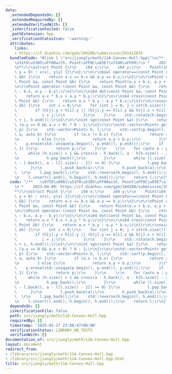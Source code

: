 ```yaml
---
data:
  _extendedDependsOn: []
  _extendedRequiredBy: []
  _extendedVerifiedWith: []
  _isVerificationFailed: false
  _pathExtension: hpp
  _verificationStatusIcon: ':warning:'
  attributes:
    links:
    - https://cf.dianhsu.com/gym/104288/submission/201412835
  bundledCode: "#line 1 \"src/jiangly/math/11A-Convex-Hull.hpp\"\n/**   \u9759\u6001\
    \u51F8\u5305\uFF08with. Point\uFF0C\u65E7\u7248\uFF09\r\n *    2023-04-09: https://cf.dianhsu.com/gym/104288/submission/201412835\r\
    \n**/\r\nstruct Point {\r\n    i64 x;\r\n    i64 y;\r\n    Point(i64 x = 0, i64\
    \ y = 0) : x(x), y(y) {}\r\n};\r\n\r\nbool operator==(const Point &a, const Point\
    \ &b) {\r\n    return a.x == b.x && a.y == b.y;\r\n}\r\n\r\nPoint operator+(const\
    \ Point &a, const Point &b) {\r\n    return Point(a.x + b.x, a.y + b.y);\r\n}\r\
    \n\r\nPoint operator-(const Point &a, const Point &b) {\r\n    return Point(a.x\
    \ - b.x, a.y - b.y);\r\n}\r\n\r\ni64 dot(const Point &a, const Point &b) {\r\n\
    \    return a.x * b.x + a.y * b.y;\r\n}\r\n\r\ni64 cross(const Point &a, const\
    \ Point &b) {\r\n    return a.x * b.y - a.y * b.x;\r\n}\r\n\r\nvoid norm(std::vector<Point>\
    \ &h) {\r\n    int i = 0;\r\n    for (int j = 0; j < int(h.size()); j++) {\r\n\
    \        if (h[j].y < h[i].y || (h[j].y == h[i].y && h[j].x < h[i].x)) {\r\n \
    \           i = j;\r\n        }\r\n    }\r\n    std::rotate(h.begin(), h.begin()\
    \ + i, h.end());\r\n}\r\n\r\nint sgn(const Point &a) {\r\n    return a.y > 0 ||\
    \ (a.y == 0 && a.x > 0) ? 0 : 1;\r\n}\r\n\r\nstd::vector<Point> getHull(std::vector<Point>\
    \ p) {\r\n    std::vector<Point> h, l;\r\n    std::sort(p.begin(), p.end(), [&](auto\
    \ a, auto b) {\r\n        if (a.x != b.x) {\r\n            return a.x < b.x;\r\
    \n        } else {\r\n            return a.y < b.y;\r\n        }\r\n    });\r\n\
    \    p.erase(std::unique(p.begin(), p.end()), p.end());\r\n    if (p.size() <=\
    \ 1) {\r\n        return p;\r\n    }\r\n    \r\n    for (auto a : p) {\r\n   \
    \     while (h.size() > 1 && cross(a - h.back(), a - h[h.size() - 2]) <= 0) {\r\
    \n            h.pop_back();\r\n        }\r\n        while (l.size() > 1 && cross(a\
    \ - l.back(), a - l[l.size() - 2]) >= 0) {\r\n            l.pop_back();\r\n  \
    \      }\r\n        l.push_back(a);\r\n        h.push_back(a);\r\n    }\r\n  \
    \  \r\n    l.pop_back();\r\n    std::reverse(h.begin(), h.end());\r\n    h.pop_back();\r\
    \n    l.insert(l.end(), h.begin(), h.end());\r\n    return l;\r\n}\n"
  code: "/**   \u9759\u6001\u51F8\u5305\uFF08with. Point\uFF0C\u65E7\u7248\uFF09\r\
    \n *    2023-04-09: https://cf.dianhsu.com/gym/104288/submission/201412835\r\n\
    **/\r\nstruct Point {\r\n    i64 x;\r\n    i64 y;\r\n    Point(i64 x = 0, i64\
    \ y = 0) : x(x), y(y) {}\r\n};\r\n\r\nbool operator==(const Point &a, const Point\
    \ &b) {\r\n    return a.x == b.x && a.y == b.y;\r\n}\r\n\r\nPoint operator+(const\
    \ Point &a, const Point &b) {\r\n    return Point(a.x + b.x, a.y + b.y);\r\n}\r\
    \n\r\nPoint operator-(const Point &a, const Point &b) {\r\n    return Point(a.x\
    \ - b.x, a.y - b.y);\r\n}\r\n\r\ni64 dot(const Point &a, const Point &b) {\r\n\
    \    return a.x * b.x + a.y * b.y;\r\n}\r\n\r\ni64 cross(const Point &a, const\
    \ Point &b) {\r\n    return a.x * b.y - a.y * b.x;\r\n}\r\n\r\nvoid norm(std::vector<Point>\
    \ &h) {\r\n    int i = 0;\r\n    for (int j = 0; j < int(h.size()); j++) {\r\n\
    \        if (h[j].y < h[i].y || (h[j].y == h[i].y && h[j].x < h[i].x)) {\r\n \
    \           i = j;\r\n        }\r\n    }\r\n    std::rotate(h.begin(), h.begin()\
    \ + i, h.end());\r\n}\r\n\r\nint sgn(const Point &a) {\r\n    return a.y > 0 ||\
    \ (a.y == 0 && a.x > 0) ? 0 : 1;\r\n}\r\n\r\nstd::vector<Point> getHull(std::vector<Point>\
    \ p) {\r\n    std::vector<Point> h, l;\r\n    std::sort(p.begin(), p.end(), [&](auto\
    \ a, auto b) {\r\n        if (a.x != b.x) {\r\n            return a.x < b.x;\r\
    \n        } else {\r\n            return a.y < b.y;\r\n        }\r\n    });\r\n\
    \    p.erase(std::unique(p.begin(), p.end()), p.end());\r\n    if (p.size() <=\
    \ 1) {\r\n        return p;\r\n    }\r\n    \r\n    for (auto a : p) {\r\n   \
    \     while (h.size() > 1 && cross(a - h.back(), a - h[h.size() - 2]) <= 0) {\r\
    \n            h.pop_back();\r\n        }\r\n        while (l.size() > 1 && cross(a\
    \ - l.back(), a - l[l.size() - 2]) >= 0) {\r\n            l.pop_back();\r\n  \
    \      }\r\n        l.push_back(a);\r\n        h.push_back(a);\r\n    }\r\n  \
    \  \r\n    l.pop_back();\r\n    std::reverse(h.begin(), h.end());\r\n    h.pop_back();\r\
    \n    l.insert(l.end(), h.begin(), h.end());\r\n    return l;\r\n}"
  dependsOn: []
  isVerificationFile: false
  path: src/jiangly/math/11A-Convex-Hull.hpp
  requiredBy: []
  timestamp: '2025-02-17 23:08:47+08:00'
  verificationStatus: LIBRARY_NO_TESTS
  verifiedWith: []
documentation_of: src/jiangly/math/11A-Convex-Hull.hpp
layout: document
redirect_from:
- /library/src/jiangly/math/11A-Convex-Hull.hpp
- /library/src/jiangly/math/11A-Convex-Hull.hpp.html
title: src/jiangly/math/11A-Convex-Hull.hpp
---
```

